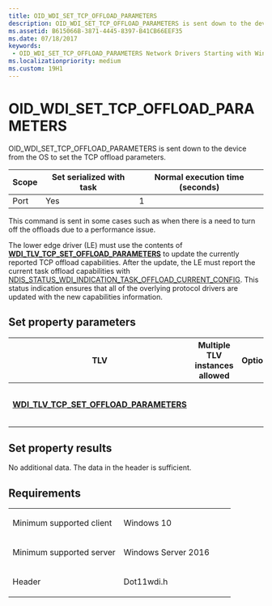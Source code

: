 ```yaml
---
title: OID_WDI_SET_TCP_OFFLOAD_PARAMETERS
description: OID_WDI_SET_TCP_OFFLOAD_PARAMETERS is sent down to the device from the OS to set the TCP offload parameters.
ms.assetid: B615066B-3871-4445-8397-B41CB66EEF35
ms.date: 07/18/2017
keywords:
 - OID_WDI_SET_TCP_OFFLOAD_PARAMETERS Network Drivers Starting with Windows Vista
ms.localizationpriority: medium
ms.custom: 19H1
---
```


# OID\_WDI\_SET\_TCP\_OFFLOAD\_PARAMETERS


OID\_WDI\_SET\_TCP\_OFFLOAD\_PARAMETERS is sent down to the device from the OS to set the TCP offload parameters.

| Scope | Set serialized with task | Normal execution time (seconds) |
|-------|--------------------------|---------------------------------|
| Port  | Yes                      | 1                               |

 

This command is sent in some cases such as when there is a need to turn off the offloads due to a performance issue.

The lower edge driver (LE) must use the contents of [**WDI\_TLV\_TCP\_SET\_OFFLOAD\_PARAMETERS**](https://docs.microsoft.com/windows-hardware/drivers/network/wdi-tlv-tcp-set-offload-parameters) to update the currently reported TCP offload capabilities. After the update, the LE must report the current task offload capabilities with [NDIS\_STATUS\_WDI\_INDICATION\_TASK\_OFFLOAD\_CURRENT\_CONFIG](ndis-status-wdi-indication-task-offload-current-config.md). This status indication ensures that all of the overlying protocol drivers are updated with the new capabilities information.

## Set property parameters


| TLV                                                                                        | Multiple TLV instances allowed | Optional | Description                           |
|--------------------------------------------------------------------------------------------|--------------------------------|----------|---------------------------------------|
| [**WDI\_TLV\_TCP\_SET\_OFFLOAD\_PARAMETERS**](https://docs.microsoft.com/windows-hardware/drivers/network/wdi-tlv-tcp-set-offload-parameters) |                                |          | The TCP offload parameters to be set. |

 

## Set property results


No additional data. The data in the header is sufficient.

Requirements
------------

<table>
<colgroup>
<col width="50%" />
<col width="50%" />
</colgroup>
<tbody>
<tr class="odd">
<td><p>Minimum supported client</p></td>
<td><p>Windows 10</p></td>
</tr>
<tr class="even">
<td><p>Minimum supported server</p></td>
<td><p>Windows Server 2016</p></td>
</tr>
<tr class="odd">
<td><p>Header</p></td>
<td>Dot11wdi.h</td>
</tr>
</tbody>
</table>

 

 




